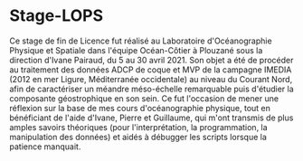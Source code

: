 # Stage-LOPS


Ce stage de fin de Licence fut réalisé au Laboratoire d'Océanographie Physique et Spatiale dans l'équipe Océan-Côtier à Plouzané sous la direction d'Ivane Pairaud, du 5 au 30 avril 2021. Son objet a été de procéder au traitement des données ADCP de coque et MVP de la campagne IMEDIA (2012 en mer Ligure, Méditerranée occidentale) au niveau du Courant Nord, afin de caractériser un méandre méso-échelle remarquable puis d'étudier la composante géostrophique en son sein. Ce fut l'occasion de mener une réflexion sur la base de mes cours d'océanographie physique, tout en bénéficiant de l'aide d'Ivane, Pierre et Guillaume, qui m'ont transmis de plus amples savoirs théoriques (pour l'interprétation, la programmation, la manipulation des données)  et aidés à débugger les scripts lorsque la patience manquait.
